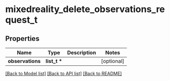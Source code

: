 # mixedreality_delete_observations_request_t

## Properties
Name | Type | Description | Notes
------------ | ------------- | ------------- | -------------
**observations** | **list_t \*** |  | [optional] 

[[Back to Model list]](../README.md#documentation-for-models) [[Back to API list]](../README.md#documentation-for-api-endpoints) [[Back to README]](../README.md)


